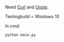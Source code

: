 Need [Curl](https://curl.se/download.html) and [Unzip](http://stahlworks.com/dev/?tool=zipunzip).

Testingbuild = Windows 10

In cmd:

```cmd
python main.py
```

